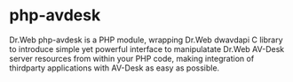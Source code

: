 php-avdesk
==========

Dr.Web php-avdesk is a PHP module, wrapping Dr.Web dwavdapi C library to introduce simple yet powerful interface to manipulatate Dr.Web AV-Desk server resources from within your PHP code, making integration of thirdparty applications with AV-Desk as easy as possible.